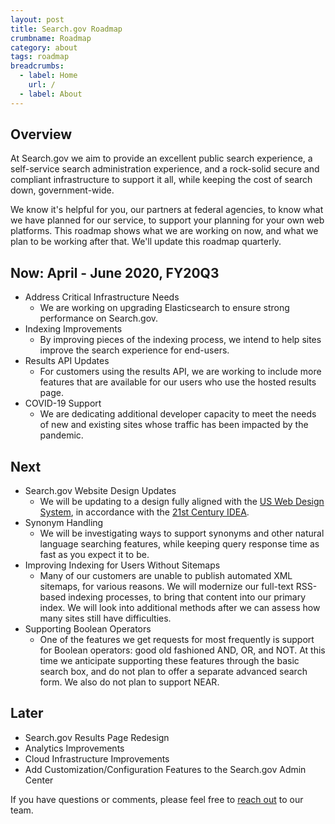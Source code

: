 ```yaml
---
layout: post
title: Search.gov Roadmap
crumbname: Roadmap
category: about
tags: roadmap
breadcrumbs:
  - label: Home
    url: /
  - label: About
---
```


## Overview

At Search.gov we aim to provide an excellent public search experience, a self-service search administration experience, and a rock-solid secure and compliant infrastructure to support it all, while keeping the cost of search down, government-wide.

We know it's helpful for you, our partners at federal agencies, to know what we have planned for our service, to support your planning for your own web platforms. This roadmap shows what we are working on now, and what we plan to be working after that. We'll update this roadmap quarterly.

## Now: April - June 2020, FY20Q3

* Address Critical Infrastructure Needs
  * We are working on upgrading Elasticsearch to ensure strong performance on Search.gov.
* Indexing Improvements
  * By improving pieces of the indexing process, we intend to help sites improve the search experience for end-users.
* Results API Updates
  * For customers using the results API, we are working to include more features that are available for our users who use the hosted results page.
* COVID-19 Support
  * We are dedicating additional developer capacity to meet the needs of new and existing sites whose traffic has been impacted by the pandemic.

## Next

* Search.gov Website Design Updates
  * We will be updating to a design fully aligned with the [US Web Design System](https://designsystem.digital.gov/), in accordance with the [21st Century IDEA](https://digital.gov/resources/21st-century-integrated-digital-experience-act/).
* Synonym Handling
  * We will be investigating ways to support synonyms and other natural language searching features, while keeping query response time as fast as you expect it to be.
* Improving Indexing for Users Without Sitemaps
  * Many of our customers are unable to publish automated XML sitemaps, for various reasons. We will modernize our full-text RSS-based indexing processes, to bring that content into our primary index. We will look into additional methods after we can assess how many sites still have difficulties.
* Supporting Boolean Operators
  * One of the features we get requests for most frequently is support for Boolean operators: good old fashioned AND, OR, and NOT. At this time we anticipate supporting these features through the basic search box, and do not plan to offer a separate advanced search form. We also do not plan to support NEAR.

## Later

* Search.gov Results Page Redesign
* Analytics Improvements
* Cloud Infrastructure Improvements
* Add Customization/Configuration Features to the Search.gov Admin Center


If you have questions or comments, please feel free to [reach out](mailto:search@support.digitalgov.gov) to our team.